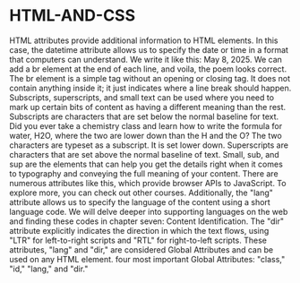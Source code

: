 # HTML-AND-CSS

HTML attributes provide additional information to HTML elements. In this case, the datetime attribute allows us to specify the date or time in a format that computers can understand. We write it like this: <time datetime="2025-05-08">May 8, 2025</time>.
We can add a br element at the end of each line, and voila, the poem looks correct. The br element is a simple tag without an opening or closing tag. It does not contain anything inside it; it just indicates where a line break should happen.
Subscripts, superscripts, and small text can be used where you need to mark up certain bits of content as having a different meaning than the rest. Subscripts are characters that are set below the normal baseline for text. Did you ever take a chemistry class and learn how to write the formula for water, H2O, where the two are lower down than the H and the O? The two characters are typeset as a subscript. It is set lower down. Superscripts are characters that are set above the normal baseline of text. 
Small, sub, and sup are the elements that can help you get the details right when it comes to typography and conveying the full meaning of your content.
There are numerous attributes like this, which provide browser APIs to JavaScript. To explore more, you can check out other courses. Additionally, the "lang" attribute allows us to specify the language of the content using a short language code. We will delve deeper into supporting languages on the web and finding these codes in chapter seven: Content Identification. The "dir" attribute explicitly indicates the direction in which the text flows, using "LTR" for left-to-right scripts and "RTL" for right-to-left scripts. These attributes, "lang" and "dir," are considered Global Attributes and can be used on any HTML element.
four most important Global Attributes: "class," "id," "lang," and "dir."
